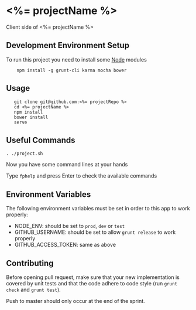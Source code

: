# <%= projectName %>

Client side of <%= projectName %>


## Development Environment Setup

To run this project you need to install some [Node](https://nodejs.org/en/) modules

```
    npm install -g grunt-cli karma mocha bower
```


## Usage

```
   git clone git@github.com:<%= projectRepo %>
   cd <%= projectName %>
   npm install
   bower install
   serve
```


## Useful Commands

```
. ./project.sh
```

Now you have some command lines at your hands

Type `fphelp` and press Enter to check the available commands



## Environment Variables

The following environment variables must be set in order to this app to work properly:

- NODE_ENV: should be set to `prod`, `dev` or `test`
- GITHUB_USERNAME: should be set to allow `grunt release` to work properly
- GITHUB_ACCESS_TOKEN: same as above


## Contributing

Before opening pull request, make sure that your new implementation is covered by unit tests and that the code adhere to
code style (run `grunt check` and `grunt test`).

Push to master should only occur at the end of the sprint.
